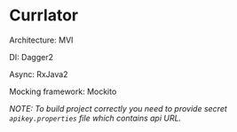 # Currlator

Architecture: MVI

DI: Dagger2

Async: RxJava2

Mocking framework: Mockito

*NOTE: To build project correctly you need to provide secret `apikey.properties` file which contains api URL.*
